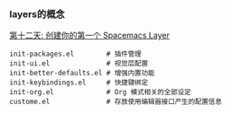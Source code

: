 ###  layers的概念
[第十二天: 创建你的第一个 Spacemacs Layer](http://book.emacs-china.org/#orgheadline84)
```
init-packages.el        # 插件管理
init-ui.el              # 视觉层配置
init-better-defaults.el # 增强内置功能
init-keybindings.el     # 快捷键绑定
init-org.el             # Org 模式相关的全部设定
custome.el              # 存放使用编辑器接口产生的配置信息
```


